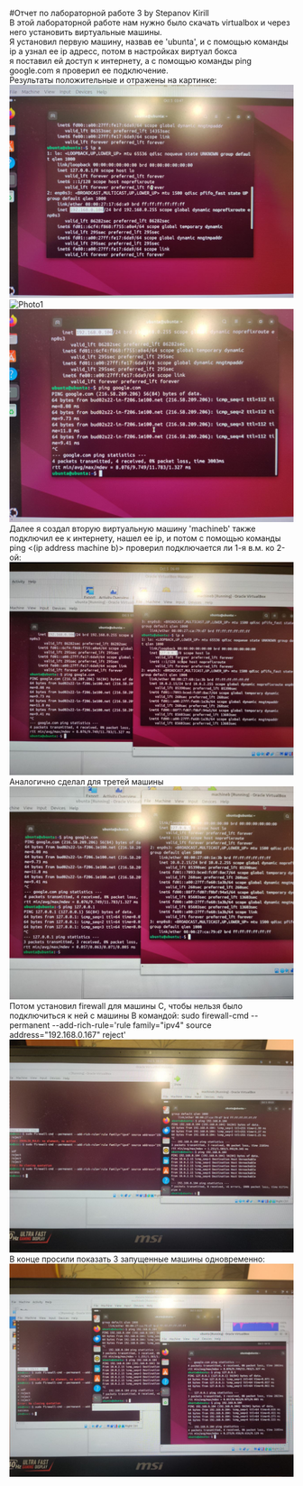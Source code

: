 #Отчет по лабораторной работе 3 by Stepanov Kirill  
В этой лабораторной работе нам нужно было скачать virtualbox и через него установить виртуальные машины.  
Я установил первую машину, назвав ее 'ubunta', и с помощью команды ip a узнал ее ip адресс, потом в настройках виртуал бокса  
я поставил ей доступ к интернету, а с помощью команды ping google.com я проверил ее подключение.  
Результаты положительные и отражены на картинке:  
![Photo](Photo.jpeg)  
![Photo1](Photo1.jpeg)  
![Phot2](Photo2.jpeg)  
Далее я создал вторую виртуальную машину 'machineb' также подключил ее к интернету, нашел ее ip, и потом с помощью команды ping <(ip address machine b)>
проверил подключается ли 1-я в.м. ко 2-ой:  
![Phot3](Photo3.jpeg)  
Аналогично сделал для третей машины
![Phot4](Photo4.jpeg)  
Потом установил firewall для машины C, чтобы нельзя было подключиться к ней с машины B командой: 
sudo firewall-cmd --permanent --add-rich-rule='rule family="ipv4" source address="192.168.0.167" reject'
![Phot5](Photo5.jpeg)  
В конце просили показать 3 запущенные машины одновременно:  
![Phot6](Photo6.jpeg)  
